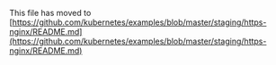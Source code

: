 This file has moved to [https://github.com/kubernetes/examples/blob/master/staging/https-nginx/README.md](https://github.com/kubernetes/examples/blob/master/staging/https-nginx/README.md)
